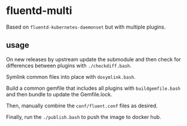 # fluentd-multi

Based on `fluentd-kubernetes-daemonset` but with multiple plugins.

## usage

On new releases by upstream update the submodule and then check for differences
between plugins with `./checkdiff.bash`.

Symlink common files into place with `dosymlink.bash`.

Build a common gemfile that includes all plugins with `buildgemfile.bash` and
then bundle to update the Gemfile.lock.

Then, manually combine the `conf/fluent.conf` files as desired.

Finally, run the `./publish.bash` to push the image to docker hub.
